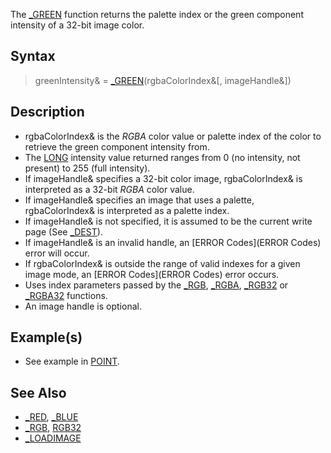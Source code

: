 The [_GREEN](_GREEN) function returns the palette index or the green component intensity of a 32-bit image color.


## Syntax

>  greenIntensity& = [_GREEN](_GREEN)(rgbaColorIndex&[, imageHandle&])


## Description

* rgbaColorIndex& is the *RGBA* color value or palette index of the color to retrieve the green component intensity from.
* The [LONG](LONG) intensity value returned ranges from 0 (no intensity, not present) to 255 (full intensity).
* If imageHandle& specifies a 32-bit color image, rgbaColorIndex& is interpreted as a 32-bit *RGBA* color value.
* If imageHandle& specifies an image that uses a palette, rgbaColorIndex& is interpreted as a palette index.
* If imageHandle& is not specified, it is assumed to be the current write page (See [_DEST](_DEST)).
* If imageHandle& is an invalid handle, an [ERROR Codes](ERROR Codes) error will occur.
* If rgbaColorIndex& is outside the range of valid indexes for a given image mode, an [ERROR Codes](ERROR Codes) error occurs.
* Uses index parameters passed by the [_RGB](_RGB), [_RGBA](_RGBA), [_RGB32](_RGB32) or [_RGBA32](_RGBA32) functions.
* An image handle is optional.


## Example(s)
 
* See example in [POINT](POINT).


## See Also

* [_RED](_RED), [_BLUE](_BLUE)
* [_RGB](_RGB), [RGB32](RGB32)
* [_LOADIMAGE](_LOADIMAGE) 




